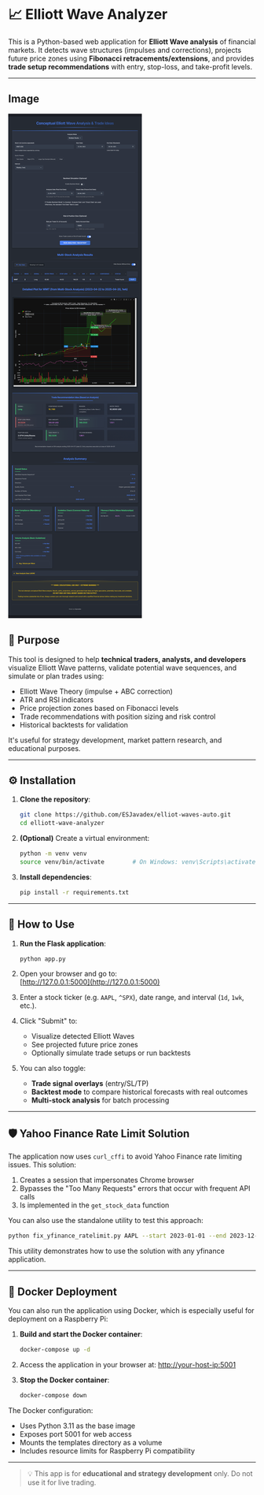 # 📈 Elliott Wave Analyzer

This is a Python-based web application for **Elliott Wave analysis** of financial markets. It detects wave structures (impulses and corrections), projects future price zones using **Fibonacci retracements/extensions**, and provides **trade setup recommendations** with entry, stop-loss, and take-profit levels.

---

## Image

![App preview](app.png)

## 🎯 Purpose

This tool is designed to help **technical traders, analysts, and developers** visualize Elliott Wave patterns, validate potential wave sequences, and simulate or plan trades using:
- Elliott Wave Theory (impulse + ABC correction)
- ATR and RSI indicators
- Price projection zones based on Fibonacci levels
- Trade recommendations with position sizing and risk control
- Historical backtests for validation

It's useful for strategy development, market pattern research, and educational purposes.

---

## ⚙️ Installation

1. **Clone the repository**:
   ```bash
   git clone https://github.com/ESJavadex/elliot-waves-auto.git
   cd elliott-wave-analyzer
   ```

2. **(Optional)** Create a virtual environment:
   ```bash
   python -m venv venv
   source venv/bin/activate        # On Windows: venv\Scripts\activate
   ```

3. **Install dependencies**:
   ```bash
   pip install -r requirements.txt
   ```

---

## 🚀 How to Use

1. **Run the Flask application**:
   ```bash
   python app.py
   ```

2. Open your browser and go to:  
   [http://127.0.0.1:5000](http://127.0.0.1:5000)

3. Enter a stock ticker (e.g. `AAPL`, `^SPX`), date range, and interval (`1d`, `1wk`, etc.).

4. Click "Submit" to:
   - Visualize detected Elliott Waves
   - See projected future price zones
   - Optionally simulate trade setups or run backtests

5. You can also toggle:
   - **Trade signal overlays** (entry/SL/TP)
   - **Backtest mode** to compare historical forecasts with real outcomes
   - **Multi-stock analysis** for batch processing

---

## 🛡️ Yahoo Finance Rate Limit Solution

The application now uses `curl_cffi` to avoid Yahoo Finance rate limiting issues. This solution:

1. Creates a session that impersonates Chrome browser
2. Bypasses the "Too Many Requests" errors that occur with frequent API calls
3. Is implemented in the `get_stock_data` function

You can also use the standalone utility to test this approach:

```bash
python fix_yfinance_ratelimit.py AAPL --start 2023-01-01 --end 2023-12-31 --interval 1wk
```

This utility demonstrates how to use the solution with any yfinance application.

---

## 🐳 Docker Deployment

You can also run the application using Docker, which is especially useful for deployment on a Raspberry Pi:

1. **Build and start the Docker container**:
   ```bash
   docker-compose up -d
   ```

2. Access the application in your browser at:
   [http://your-host-ip:5001](http://your-host-ip:5001)

3. **Stop the Docker container**:
   ```bash
   docker-compose down
   ```

The Docker configuration:
- Uses Python 3.11 as the base image
- Exposes port 5001 for web access
- Mounts the templates directory as a volume
- Includes resource limits for Raspberry Pi compatibility

---

> 💡 This app is for **educational and strategy development** only. Do not use it for live trading.